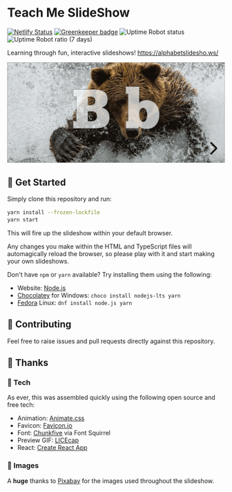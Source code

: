# Teach Me SlideShow

[![Netlify Status](https://api.netlify.com/api/v1/badges/5fc2c627-6ee6-459f-ae4e-eb847ed72ed7/deploy-status)][Netlify]
[![Greenkeeper badge](https://badges.greenkeeper.io/WhatIsHeDoing/TeachMeSlideShow.svg)][Greenkeeper]
![Uptime Robot status](https://img.shields.io/uptimerobot/status/m782239566-cf468368187610dc48fb4728.svg)
![Uptime Robot ratio (7 days)](https://img.shields.io/uptimerobot/ratio/7/m782239566-cf468368187610dc48fb4728.svg)

Learning through fun, interactive slideshows! <https://alphabetslidesho.ws/>

![Preview animation](/preview.gif)

## 🚀 Get Started

Simply clone this repository and run:

```sh
yarn install --frozen-lockfile
yarn start
```

This will fire up the slideshow within your default browser.

Any changes you make within the HTML and TypeScript files will automagically reload the browser,
so please play with it and start making your own slideshows.

Don't have `npm` or `yarn` available? Try installing them using the following:

* Website: [Node.js]
* [Chocolatey](https://chocolatey.org/) for Windows: `choco install nodejs-lts yarn`
* [Fedora](https://getfedora.org/) Linux: `dnf install node.js yarn`

## 🤝 Contributing

Feel free to raise issues and pull requests directly against this repository.

## 🙏 Thanks

### 🤖 Tech

As ever, this was assembled quickly using the following open source and free tech:

* Animation: [Animate.css]
* Favicon: [Favicon.io]
* Font: [Chunkfive] via Font Squirrel
* Preview GIF: [LICEcap]
* React: [Create React App]

### 📸 Images

A **huge** thanks to [Pixabay] for the images used throughout the slideshow.

[Animate.css]: https://daneden.github.io/animate.css/
[Chunkfive]: https://www.fontsquirrel.com/fonts/chunkfive
[Create React App]: https://github.com/facebook/create-react-app
[Favicon.io]: https://favicon.io/
[Greenkeeper]: (https://greenkeeper.io/)
[LICEcap]: https://www.cockos.com/licecap/
[Netlify]: https://app.netlify.com/sites/animal-alphabet/deploys
[Node.js]: https://nodejs.org/en/
[Pixabay]: https://pixabay.com/
